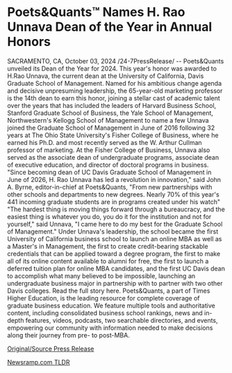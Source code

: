 # Poets&Quants™ Names H. Rao Unnava Dean of the Year in Annual Honors

SACRAMENTO, CA, October 03, 2024 /24-7PressRelease/ -- Poets&Quants unveiled its Dean of the Year for 2024. This year's honor was awarded to H.Rao Unnava, the current dean at the University of California, Davis Graduate School of Management.   Named for his ambitious change agenda and decisive unpresuming leadership, the 65-year-old marketing professor is the 14th dean to earn this honor, joining a stellar cast of academic talent over the years that has included the leaders of Harvard Business School, Stanford Graduate School of Business, the Yale School of Management, Northwestern's Kellogg School of Management to name a few  Unnava joined the Graduate School of Management in June of 2016 following 32 years at The Ohio State University's Fisher College of Business, where he earned his Ph.D. and most recently served as the W. Arthur Cullman professor of marketing. At the Fisher College of Business, Unnava also served as the associate dean of undergraduate programs, associate dean of executive education, and director of doctoral programs in business.  "Since becoming dean of UC Davis Graduate School of Management in June of 2026, H. Rao Unnava has led a revolution in innovation," said John A. Byrne, editor-in-chief at Poets&Quants, "From new partnerships with other schools and departments to new degrees. Nearly 70% of this year's 441 incoming graduate students are in programs created under his watch"  "The hardest thing is moving things forward through a bureaucracy, and the easiest thing is whatever you do, you do it for the institution and not for yourself," said Unnava, "I came here to do my best for the Graduate School of Management."  Under Unnava's leadership, the school became the first University of California business school to launch an online MBA as well as a Master's in Management, the first to create credit-bearing stackable credentials that can be applied toward a degree program, the first to make all of its online content available to alumni for free, the first to launch a deferred tuition plan for online MBA candidates, and the first UC Davis dean to accomplish what many believed to be impossible, launching an undergraduate business major in partnership with to partner with two other Davis colleges.  Read the full story here.  Poets&Quants, a part of Times Higher Education, is the leading resource for complete coverage of graduate business education. We feature multiple tools and authoritative content, including consolidated business school rankings, news and in-depth features, videos, podcasts, two searchable directories, and events, empowering our community with information needed to make decisions along their journey from pre- to post-MBA. 

[Original/Source Press Release](https://www.24-7pressrelease.com/press-release/514922/poetsquants-names-h-rao-unnava-dean-of-the-year-in-annual-honors) 

[Newsramp.com TLDR](https://newsramp.com/None) 